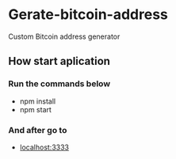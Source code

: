 # Gerate-bitcoin-address
Custom Bitcoin address generator

## How start aplication
### Run the commands below
* npm install
* npm start

### And after go to 
* [localhost:3333](http://localhost:3333)
